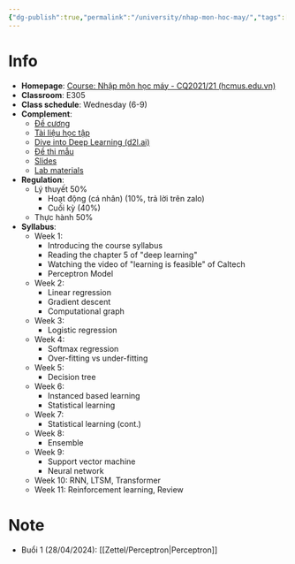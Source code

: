 ```yaml
---
{"dg-publish":true,"permalink":"/university/nhap-mon-hoc-may/","tags":["university"],"created":"2024-02-28T12:49:08.619+07:00","updated":"2024-03-01T16:04:10.234+07:00"}
---
```


# Info
- **Homepage**: [Course: Nhập môn học máy - CQ2021/21 (hcmus.edu.vn)](https://courses.fit.hcmus.edu.vn/course/view.php?id=3943)
- **Classroom**: E305
- **Class schedule**: Wednesday (6-9)
- **Complement**: 
	- [Đề cương](https://courses.fit.hcmus.edu.vn/pluginfile.php/204328/mod_resource/content/2/CLC-CSC14005-ML.pdf)
	- [Tài liệu học tập](https://drive.google.com/drive/folders/1kmCWMLzL5sez5RK4v4Q7jXjrVTcqDAVU)
	- [Dive into Deep Learning (d2l.ai)](https://d2l.ai/index.html)
	- [Đề thi mẫu](https://courses.fit.hcmus.edu.vn/pluginfile.php/204338/mod_resource/content/1/machine-learning-sample.pdf)
	- [Slides](https://drive.google.com/drive/folders/1KDifaACbAuomUiyBsiZfN09gFoKa5iqo)
	- [Lab materials](https://courses.fit.hcmus.edu.vn/mod/page/view.php?id=107280)
- **Regulation**:
	- Lý thuyết 50% 
		- Hoạt động (cá nhân) (10%, trả lời trên zalo)
		- Cuối kỳ (40%)
	- Thực hành 50%
- **Syllabus**: 
	- Week 1:
	    - Introducing the course syllabus
	    - Reading the chapter 5 of "deep learning"
	    - Watching the video of "learning is feasible" of Caltech
	    - Perceptron Model
	- Week 2:
	    - Linear regression
	    - Gradient descent
	    - Computational graph
	- Week 3:
	    - Logistic regression
	- Week 4:
	    - Softmax regression
	    - Over-fitting vs under-fitting
	- Week 5:
	    - Decision tree
	- Week 6:
	    - Instanced based learning
	    - Statistical learning
	- Week 7:
	    - Statistical learning (cont.)
	- Week 8:
	    - Ensemble
	- Week 9:
	    - Support vector machine
	    - Neural network
	- Week 10: RNN, LTSM, Transformer
	- Week 11: Reinforcement learning, Review
# Note

- Buổi 1 (28/04/2024): [[Zettel/Perceptron\|Perceptron]]